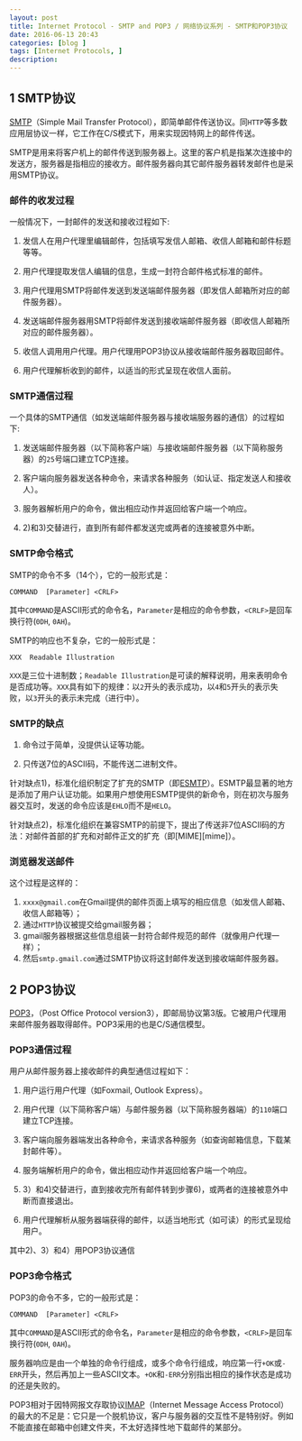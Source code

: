 ```yaml
---
layout: post
title: Internet Protocol - SMTP and POP3 / 网络协议系列 - SMTP和POP3协议
date: 2016-06-13 20:43
categories: [blog ]
tags: [Internet Protocols, ]
description:
---
```


## 1 SMTP协议

[SMTP][smtp]（Simple Mail Transfer Protocol），即简单邮件传送协议。同`HTTP`等多数应用层协议一样，它工作在C/S模式下，用来实现因特网上的邮件传送。

SMTP是用来将客户机上的邮件传送到服务器上。这里的客户机是指某次连接中的发送方，服务器是指相应的接收方。邮件服务器向其它邮件服务器转发邮件也是采用SMTP协议。

### 邮件的收发过程

一般情况下，一封邮件的发送和接收过程如下:

1)  发信人在用户代理里编辑邮件，包括填写发信人邮箱、收信人邮箱和邮件标题等等。

2)  用户代理提取发信人编辑的信息，生成一封符合邮件格式标准的邮件。

3)  用户代理用SMTP将邮件发送到发送端邮件服务器（即发信人邮箱所对应的邮件服务器）。

4)  发送端邮件服务器用SMTP将邮件发送到接收端邮件服务器（即收信人邮箱所对应的邮件服务器）。

5)  收信人调用用户代理。用户代理用POP3协议从接收端邮件服务器取回邮件。

6)  用户代理解析收到的邮件，以适当的形式呈现在收信人面前。


### SMTP通信过程

一个具体的SMTP通信（如发送端邮件服务器与接收端服务器的通信）的过程如下:

1)  发送端邮件服务器（以下简称客户端）与接收端邮件服务器（以下简称服务器）的`25`号端口建立TCP连接。

2)  客户端向服务器发送各种命令，来请求各种服务（如认证、指定发送人和接收人）。

3)  服务器解析用户的命令，做出相应动作并返回给客户端一个响应。

4)  2)和3)交替进行，直到所有邮件都发送完或两者的连接被意外中断。


### SMTP命令格式

SMTP的命令不多（14个），它的一般形式是：

`COMMAND  [Parameter] <CRLF>`

其中`COMMAND`是ASCII形式的命令名，`Parameter`是相应的命令参数，`<CRLF>`是回车换行符(`0DH`, `0AH`)。

SMTP的响应也不复杂，它的一般形式是：

`XXX  Readable Illustration`

`XXX`是三位十进制数；`Readable Illustration`是可读的解释说明，用来表明命令是否成功等。`XXX`具有如下的规律：以`2`开头的表示成功，以`4`和`5`开头的表示失败，以`3`开头的表示未完成（进行中）。


### SMTP的缺点

1)  命令过于简单，没提供认证等功能。

2)  只传送7位的ASCII码，不能传送二进制文件。

针对缺点1)，标准化组织制定了扩充的SMTP（即[ESMTP][esmtp]）。ESMTP最显著的地方是添加了用户认证功能。如果用户想使用ESMTP提供的新命令，则在初次与服务器交互时，发送的命令应该是`EHLO`而不是`HELO`。

针对缺点2)，标准化组织在兼容SMTP的前提下，提出了传送非7位ASCII码的方法：对邮件首部的扩充和对邮件正文的扩充（即[MIME][mime]）。

### 浏览器发送邮件

这个过程是这样的：
1)  `xxxx@gmail.com`在Gmail提供的邮件页面上填写的相应信息（如发信人邮箱、收信人邮箱等）；
2)  通过`HTTP`协议被提交给gmail服务器；
3)  gmail服务器根据这些信息组装一封符合邮件规范的邮件（就像用户代理一样）；
4)  然后`smtp.gmail.com`通过SMTP协议将这封邮件发送到接收端邮件服务器。


## 2 POP3协议

[POP3][pop3]，（Post Office Protocol version3），即邮局协议第3版。它被用户代理用来邮件服务器取得邮件。POP3采用的也是C/S通信模型。

### POP3通信过程

用户从邮件服务器上接收邮件的典型通信过程如下：

1)  用户运行用户代理（如Foxmail, Outlook Express）。

2)  用户代理（以下简称客户端）与邮件服务器（以下简称服务器端）的`110`端口建立TCP连接。

3)  客户端向服务器端发出各种命令，来请求各种服务（如查询邮箱信息，下载某封邮件等）。

4)  服务端解析用户的命令，做出相应动作并返回给客户端一个响应。

5)  3）和4)交替进行，直到接收完所有邮件转到步骤6)，或两者的连接被意外中断而直接退出。

6)  用户代理解析从服务器端获得的邮件，以适当地形式（如可读）的形式呈现给用户。

其中2)、3）和4）用POP3协议通信

### POP3命令格式

POP3的命令不多，它的一般形式是：

`COMMAND  [Parameter] <CRLF>`

其中`COMMAND`是ASCII形式的命令名，`Parameter`是相应的命令参数，`<CRLF>`是回车换行符(`0DH`, `0AH`)。

服务器响应是由一个单独的命令行组成，或多个命令行组成，响应第一行`+OK`或`-ERR`开头，然后再加上一些ASCII文本。`+OK`和`-ERR`分别指出相应的操作状态是成功的还是失败的。

POP3相对于因特网报文存取协议[IMAP][imap]（Internet Message Access Protocol）的最大的不足是：它只是一个脱机协议，客户与服务器的交互性不是特别好。例如不能直接在邮箱中创建文件夹，不太好选择性地下载邮件的某部分。


[smtp]:https://en.wikipedia.org/wiki/Simple_Mail_Transfer_Protocol
[pop3]:https://en.wikipedia.org/wiki/Post_Office_Protocol
[esmtp]:https://en.wikipedia.org/wiki/Extended_SMTP
[mimie]:https://en.wikipedia.org/wiki/MIME
[imap]:https://en.wikipedia.org/wiki/Internet_Message_Access_Protocol
